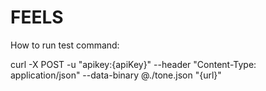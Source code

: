 # FEELS

How to run test command: 

curl -X POST -u "apikey:{apiKey}" --header "Content-Type: application/json" --data-binary @./tone.json "{url}" 
